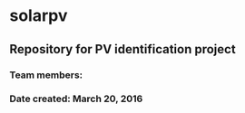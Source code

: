 # solarpv

## Repository for PV identification project

### Team members:
### Date created: March 20, 2016
